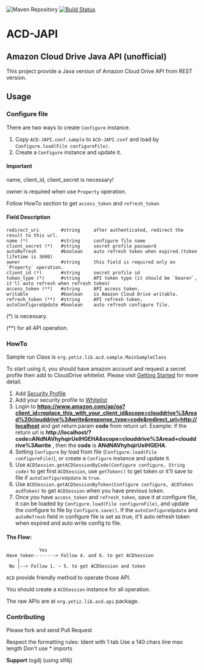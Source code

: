 ![Maven Repository](https://maven-badges.herokuapp.com/maven-central/org.yetiz.lib/ACD-JAPI/badge.png)
[![Build Status](https://travis-ci.org/yetisno/ACD-JAPI.svg?branch=master)](https://travis-ci.org/yetisno/ACD-JAPI)
# ACD-JAPI
## Amazon Cloud Drive Java API (unofficial)
This project provide a Java version of Amazon Cloud Drive API from REST version.

## Usage
### Configure file

There are two ways to create `Configure` instance.

1. Copy `ACD-JAPI.conf.sample` to `ACD-JAPI.conf` and load by `Configure.load(File configureFile)`.
2. Create a `Configure` instance and update it.

#### Important
name, client_id, client_secret is necessary!

owner is required when use `Property` operation.

Follow HowTo section to get `access_token` and `refresh_token`

#### Field Description
    redirect_uri        #string     after authenticated, redirect the result to this url.
    name (*)            #string     configure file name
    client_secret (*)   #string     secret profile password
    autoRefresh         #boolean    auto refresh token when expired.(token lifetime is 3600)
    owner               #string     this field is required only on `Property` operation.
    client_id (*)       #string     secret profile id
    token_type (*)      #string     API token type (it should be `bearer`, it'll auto refresh when refresh token)
    access_token (**)   #string     API access token.
    writable            #boolean    is Amazon Cloud Drive writable.
    refresh_token (**)  #string     API refresh token.
    autoConfigureUpdate #boolean    auto refresh configure file.
(*) is necessary.

(**) for all API operation. 
### HowTo
Sample run Class is `org.yetiz.lib.acd.sample.MainSampleClass`

To start using it, you should have amazon account and request a secret profile then add to CloudDrive whitelist.
Please visit [Getting Started](https://developer.amazon.com/public/apis/experience/cloud-drive/content/getting-started#register) for more detail.

1. Add [Security Profile](https://developer.amazon.com/lwa/sp/overview.html)
2. Add your security profile to [Whitelist](https://developer.amazon.com/cd/sp/overview.html)
3. Login to **https://www.amazon.com/ap/oa?client_id=replace_this_with_your_client_id&scope=clouddrive%3Aread%20clouddrive%3Awrite&response_type=code&redirect_uri=http://localhost** 
and get return param **code** from return url. Example: if the return url is 
**http://localhost/?code=ANdNAVhyhqirUelHGEHA&scope=clouddrive%3Aread+clouddrive%3Awrite** , then the **code** is **ANdNAVhyhqirUelHGEHA**.
4. Setting `Configure` by load from file (`Configure.load(File configureFile)`), or create a `Configure` instance and update it.
5. Use `ACDSession.getACDSessionByCode(Configure configure, String code)` to get first `ACDSession`, use `getToken()` to get token or 
it'll save to file if `autoConfigureUpdate` is `true`.
6. Use `ACDSession.getACDSessionByToken(Configure configure, ACDToken acdToken)` to get `ACDSession` when you have previous token.
7. Once you have `access_token` and `refresh_token`, save it at configure file, it can be loaded by `Configure.load(File configureFile)`,
 and update the configure to file by `Configure.save()`. If the `autoConfigureUpdate` and `autoRefresh` field in configure file is set 
 as true, it'll auto refresh token when expired and auto write config to file.

#### The Flow:
                Yes
    Have token--------> Follow 4. and 6. to get ACDSession
        |       
     No |--> Follow 1. ~ 5. to get ACDSession and token
    

`ACD` provide friendly method to operate those API.

You should create a `ACDSession` instance for all operation.

The raw APIs are at `org.yetiz.lib.acd.api` package.

### Contributing

Please fork and send Pull Request

Respect the formatting rules:
Ident with 1 tab
Use a 140 chars line max length
Don't use * imports

**Support** log4j (using slf4j)
